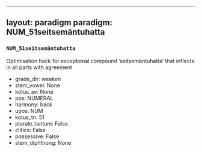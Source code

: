 
---
layout: paradigm
paradigm: NUM_51seitsemäntuhatta
---
### ` NUM_51seitsemäntuhatta `

Optimisation hack for exceptional compound ’seitsemäntuhatta’ that inflects in all parts with agreement
* grade_dir: weaken
* stem_vowel: None
* kotus_av: None
* pos: NUMERAL
* harmony: back
* upos: NUM
* kotus_tn: 51
* plurale_tantum: False
* clitics: False
* possessive: False
* stem_diphthong: None
